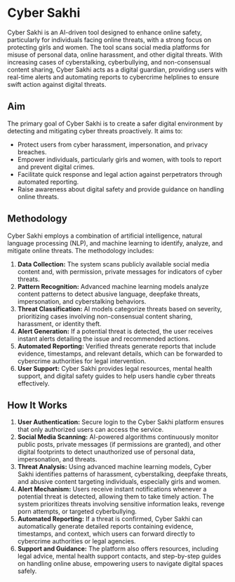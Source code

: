 # Cyber Sakhi

Cyber Sakhi is an AI-driven tool designed to enhance online safety, particularly for individuals facing online threats, with a strong focus on protecting girls and women. The tool scans social media platforms for misuse of personal data, online harassment, and other digital threats. With increasing cases of cyberstalking, cyberbullying, and non-consensual content sharing, Cyber Sakhi acts as a digital guardian, providing users with real-time alerts and automating reports to cybercrime helplines to ensure swift action against digital threats.

## Aim

The primary goal of Cyber Sakhi is to create a safer digital environment by detecting and mitigating cyber threats proactively. It aims to:
- Protect users from cyber harassment, impersonation, and privacy breaches.
- Empower individuals, particularly girls and women, with tools to report and prevent digital crimes.
- Facilitate quick response and legal action against perpetrators through automated reporting.
- Raise awareness about digital safety and provide guidance on handling online threats.

## Methodology

Cyber Sakhi employs a combination of artificial intelligence, natural language processing (NLP), and machine learning to identify, analyze, and mitigate online threats. The methodology includes:
1. **Data Collection:** The system scans publicly available social media content and, with permission, private messages for indicators of cyber threats.
2. **Pattern Recognition:** Advanced machine learning models analyze content patterns to detect abusive language, deepfake threats, impersonation, and cyberstalking behaviors.
3. **Threat Classification:** AI models categorize threats based on severity, prioritizing cases involving non-consensual content sharing, harassment, or identity theft.
4. **Alert Generation:** If a potential threat is detected, the user receives instant alerts detailing the issue and recommended actions.
5. **Automated Reporting:** Verified threats generate reports that include evidence, timestamps, and relevant details, which can be forwarded to cybercrime authorities for legal intervention.
6. **User Support:** Cyber Sakhi provides legal resources, mental health support, and digital safety guides to help users handle cyber threats effectively.

## How It Works

1. **User Authentication:** Secure login to the Cyber Sakhi platform ensures that only authorized users can access the service.
2. **Social Media Scanning:** AI-powered algorithms continuously monitor public posts, private messages (if permissions are granted), and other digital footprints to detect unauthorized use of personal data, impersonation, and threats.
3. **Threat Analysis:** Using advanced machine learning models, Cyber Sakhi identifies patterns of harassment, cyberstalking, deepfake threats, and abusive content targeting individuals, especially girls and women.
4. **Alert Mechanism:** Users receive instant notifications whenever a potential threat is detected, allowing them to take timely action. The system prioritizes threats involving sensitive information leaks, revenge porn attempts, or targeted cyberbullying.
5. **Automated Reporting:** If a threat is confirmed, Cyber Sakhi can automatically generate detailed reports containing evidence, timestamps, and context, which users can forward directly to cybercrime authorities or legal agencies.
6. **Support and Guidance:** The platform also offers resources, including legal advice, mental health support contacts, and step-by-step guides on handling online abuse, empowering users to navigate digital spaces safely.


